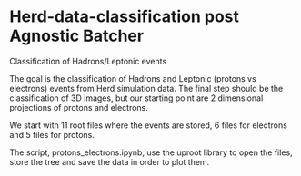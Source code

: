 # Herd-data-classification post Agnostic Batcher

Classification of Hadrons/Leptonic events

The goal is the classification of Hadrons and Leptonic (protons vs electrons) events from Herd simulation data. The final step should be the classification of 3D images, but our starting point are 2 dimensional projections of protons and electrons. 

We start with 11 root files where the events are stored, 6 files for electrons and 5 files for protons.

The script, protons_electrons.ipynb, use the uproot library to open the files, store the tree and save the data in order to plot them.
